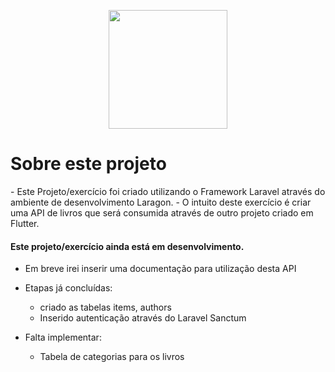 <p align="center"><a href="https://laravel.com" target="_blank"><img src="https://raw.githubusercontent.com/laravel/art/master/logo-lockup/5%20SVG/2%20CMYK/1%20Full%20Color/laravel-logolockup-cmyk-red.svg" width="190"></a></p>


<h1>Sobre este projeto</h1>
- Este Projeto/exercício foi criado utilizando o Framework Laravel através do ambiente de desenvolvimento Laragon.
- O intuito deste exercício é criar uma API de livros que será consumida através de outro projeto criado em Flutter.

#### Este projeto/exercício ainda está em desenvolvimento.
- Em breve irei inserir uma documentação para utilização desta API

* Etapas já concluídas:
    * criado as tabelas items, authors
    * Inserido autenticação através do Laravel Sanctum 

* Falta implementar:
    * Tabela de categorias para os livros
